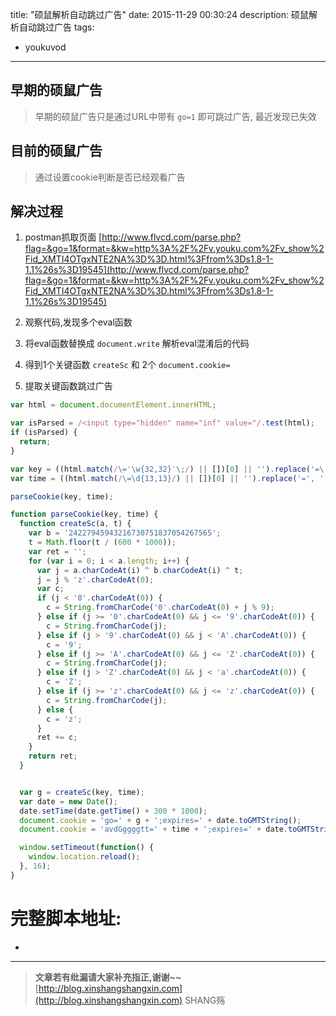 title: "硕鼠解析自动跳过广告"
date: 2015-11-29 00:30:24
description: 硕鼠解析自动跳过广告
tags:
- youkuvod

---

## 早期的硕鼠广告

> 早期的硕鼠广告只是通过URL中带有 `go=1` 即可跳过广告, 最近发现已失效

## 目前的硕鼠广告

> 通过设置cookie判断是否已经观看广告

## 解决过程


1. postman抓取页面 [http://www.flvcd.com/parse.php?flag=&go=1&format=&kw=http%3A%2F%2Fv.youku.com%2Fv_show%2Fid_XMTI4OTgxNTE2NA%3D%3D.html%3Ffrom%3Ds1.8-1-1.1%26s%3D19545](http://www.flvcd.com/parse.php?flag=&go=1&format=&kw=http%3A%2F%2Fv.youku.com%2Fv_show%2Fid_XMTI4OTgxNTE2NA%3D%3D.html%3Ffrom%3Ds1.8-1-1.1%26s%3D19545)

2. 观察代码,发现多个eval函数
3. 将eval函数替换成 `document.write` 解析eval混淆后的代码
4. 得到1个关键函数 `createSc` 和 2个 `document.cookie=`
5. 提取关键函数跳过广告

```js
var html = document.documentElement.innerHTML;

var isParsed = /<input type="hidden" name="inf" value="/.test(html);
if (isParsed) {
  return;
}

var key = ((html.match(/\='\w{32,32}'\;/) || [])[0] || '').replace('=\'', '').replace('\';', '');
var time = ((html.match(/\=\d{13,13}/) || [])[0] || '').replace('=', '');

parseCookie(key, time);

function parseCookie(key, time) {
  function createSc(a, t) {
    var b = '24227945943216730751837054267565';
    t = Math.floor(t / (600 * 1000));
    var ret = '';
    for (var i = 0; i < a.length; i++) {
      var j = a.charCodeAt(i) ^ b.charCodeAt(i) ^ t;
      j = j % 'z'.charCodeAt(0);
      var c;
      if (j < '0'.charCodeAt(0)) {
        c = String.fromCharCode('0'.charCodeAt(0) + j % 9);
      } else if (j >= '0'.charCodeAt(0) && j <= '9'.charCodeAt(0)) {
        c = String.fromCharCode(j);
      } else if (j > '9'.charCodeAt(0) && j < 'A'.charCodeAt(0)) {
        c = '9';
      } else if (j >= 'A'.charCodeAt(0) && j <= 'Z'.charCodeAt(0)) {
        c = String.fromCharCode(j);
      } else if (j > 'Z'.charCodeAt(0) && j < 'a'.charCodeAt(0)) {
        c = 'Z';
      } else if (j >= 'z'.charCodeAt(0) && j <= 'z'.charCodeAt(0)) {
        c = String.fromCharCode(j);
      } else {
        c = 'z';
      }
      ret += c;
    }
    return ret;
  }


  var g = createSc(key, time);
  var date = new Date();
  date.setTime(date.getTime() + 300 * 1000);
  document.cookie = 'go=' + g + ';expires=' + date.toGMTString();
  document.cookie = 'avdGggggtt=' + time + ';expires=' + date.toGMTString();

  window.setTimeout(function() {
    window.location.reload();
  }, 16);
}

```


# 完整脚本地址:

- []()

-----------------------

> **文章若有纰漏请大家补充指正,谢谢~~**
> [http://blog.xinshangshangxin.com](http://blog.xinshangshangxin.com) SHANG殇
